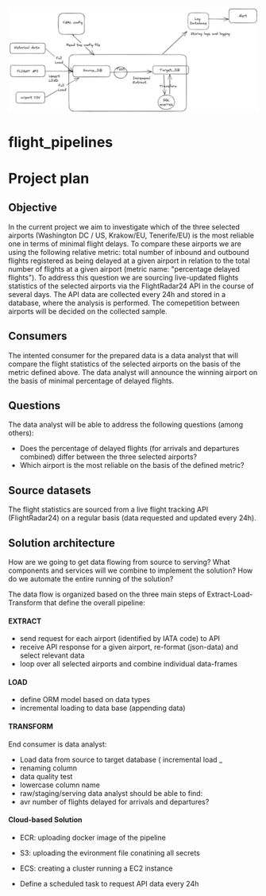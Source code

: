 ![Excalidraw Image](images/Untitled-2023-02-13-0758.png)

# flight_pipelines

# Project plan

## Objective

In the current project we aim to investigate which of the three selected airports (Washington DC / US, Krakow/EU, Tenerife/EU) is the most reliable one in terms of minimal flight delays. To compare these airports we are using the following relative metric: total number of inbound and outbound flights registered as being delayed at a given airport in relation to the total number of flights at a given airport (metric name: "percentage delayed flights"). To address this question we are sourcing live-updated flights statistics of the selected airports via the FlightRadar24 API in the course of several days. The API data are collected every 24h and stored in a database, where the analysis is performed. The comepetition between airports will be decided on the collected sample.

## Consumers

The intented consumer for the prepared data is a data analyst that will compare the flight statistics of the selected airports on the basis of the metric defined above. The data analyst will announce the winning airport on the basis of minimal percentage of delayed flights.

## Questions

The data analyst will be able to address the following questions (among others): 

+ Does the percentage of delayed flights (for arrivals and departures combined) differ between the three selected airports? 
+ Which airport is the most reliable on the basis of the defined metric?

## Source datasets

The flight statistics are sourced from a live flight tracking API (FlightRadar24) on a regular basis (data requested and updated every 24h).

## Solution architecture

How are we going to get data flowing from source to serving? What components and services will we combine to implement the solution? How do we automate the entire running of the solution?

The data flow is organized based on the three main steps of Extract-Load-Transform that define the overall pipeline:

#### EXTRACT

- send request for each airport (identified by IATA code) to API
- receive API response for a given airport, re-format (json-data) and select relevant data 
- loop over all selected airports and combine individual data-frames

#### LOAD

- define ORM model based on data types
- incremental loading to data base (appending data)

#### TRANSFORM

End consumer is data analyst:
- Load data from source to target database (  incremental load _
- renaming  column
- data quality test
- lowercase column name
- raw/staging/serving
data analyst should be able to find: 
- avr number of flights delayed for arrivals and departures?

#### Cloud-based Solution

+ ECR: uploading docker image of the pipeline

+ S3: uploading the evironment file conatining all secrets

+ ECS: creating a cluster running a EC2 instance

+  Define a scheduled task to request API data every 24h
